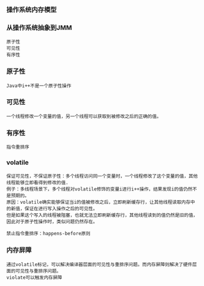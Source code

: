 ### 操作系统内存模型

### 从操作系统抽象到JMM
    原子性
    可见性
    有序性

### 原子性
    Java中i++不是一个原子性操作

### 可见性
    一个线程修改一个变量的值，另一个线程可以获取到被修改之后的正确的值。

### 有序性
    指令重排序

### volatile
    保证可见性，不保证原子性：多个线程访问同一个变量时，一个线程修改了这个变量的值，其他线程能够立即看得到修改的值.
    例子：多线程场景下，多个线程对volatile修饰的变量i进行i++操作，结果发现i的值仍然不是预期的。
    原因：volatile确实能够保证当i的值被修改之后，立即刷新缓存行，让其他线程读取内存中的新值，保证在进行写入操作之后的可见性。
    但是如果这个写入的线程被阻塞，也就无法立即刷新缓存行，其他线程读到的值仍然是旧的值，因此对于原子性操作时，类似问题仍然存在。

    禁止指令重排序：happens-before原则

### 内存屏障
    通过volatile标记，可以解决编译器层面的可见性与重排序问题。而内存屏障则解决了硬件层面的可见性与重排序问题。
    violate可以触发内存屏障
